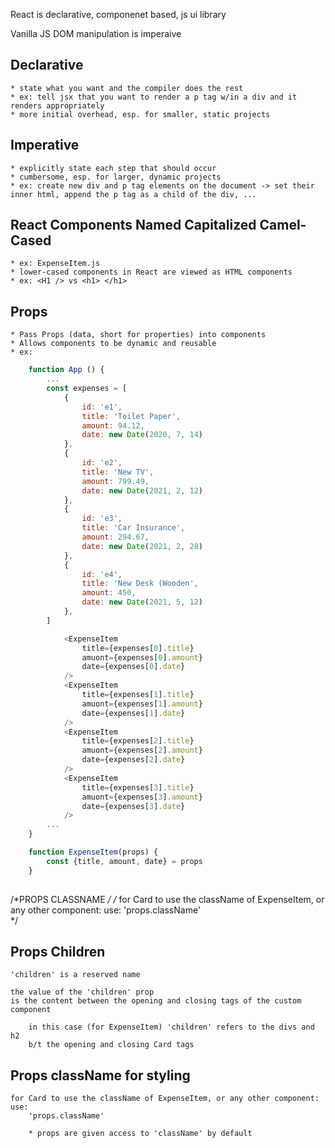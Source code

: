 React is declarative, componenet based, js ui library

Vanilla JS DOM manipulation is imperaive

## Declarative

    * state what you want and the compiler does the rest
    * ex: tell jsx that you want to render a p tag w/in a div and it renders appropriately
    * more initial overhead, esp. for smaller, static projects

## Imperative

    * explicitly state each step that should occur
    * cumbersome, esp. for larger, dynamic projects
    * ex: create new div and p tag elements on the document -> set their inner html, append the p tag as a child of the div, ...

## React Components Named Capitalized Camel-Cased

    * ex: ExpenseItem.js
    * lower-cased components in React are viewed as HTML components
    * ex: <H1 /> vs <h1> </h1>

## Props

    * Pass Props (data, short for properties) into components
    * Allows components to be dynamic and reusable
    * ex:
    
```javascript
    function App () {
        ...
        const expenses = [
            {
                id: 'e1',
                title: 'Toilet Paper', 
                amount: 94.12, 
                date: new Date(2020, 7, 14)
            },
            {
                id: 'e2',
                title: 'New TV', 
                amount: 799.49, 
                date: new Date(2021, 2, 12)
            },
            {
                id: 'e3',
                title: 'Car Insurance', 
                amount: 294.67, 
                date: new Date(2021, 2, 28)
            },
            {
                id: 'e4',
                title: 'New Desk (Wooden', 
                amount: 450, 
                date: new Date(2021, 5, 12)
            },            
        ]

            <ExpenseItem
                title={expenses[0].title}
                amuont={expenses[0].amount}
                date={expenses[0].date}
            />
            <ExpenseItem
                title={expenses[1].title}
                amuont={expenses[1].amount}
                date={expenses[1].date}
            />
            <ExpenseItem
                title={expenses[2].title}
                amuont={expenses[2].amount}
                date={expenses[2].date}
            />
            <ExpenseItem
                title={expenses[3].title}
                amuont={expenses[3].amount}
                date={expenses[3].date}
            />
        ...
    }

    function ExpenseItem(props) {
        const {title, amount, date} = props
    }
        
```


/*PROPS CLASSNAME */
/*
    for Card to use the className of ExpenseItem, or any other component:
    use:
        'props.className'    
*/

## Props Children

    'children' is a reserved name

    the value of the 'children' prop 
    is the content between the opening and closing tags of the custom component

        in this case (for ExpenseItem) 'children' refers to the divs and h2 
        b/t the opening and closing Card tags

## Props className for styling

    for Card to use the className of ExpenseItem, or any other component:
    use:
        'props.className'    
            
        * props are given access to 'className' by default